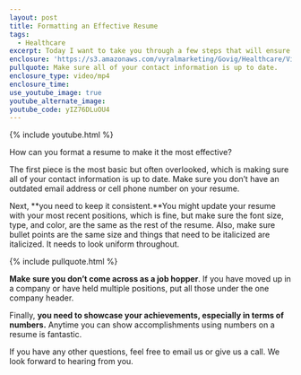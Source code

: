 ```yaml
---
layout: post
title: Formatting an Effective Resume
tags:
  - Healthcare
excerpt: Today I want to take you through a few steps that will ensure your resume is the most effective.
enclosure: 'https://s3.amazonaws.com/vyralmarketing/Govig/Healthcare/Videos/2017/4+Ways+to+Spruce+Up+Your+Resume.mp4'
pullquote: Make sure all of your contact information is up to date.
enclosure_type: video/mp4
enclosure_time:
use_youtube_image: true
youtube_alternate_image:
youtube_code: yIZ76DLuOU4
---
```



{% include youtube.html %}

How can you format a resume to make it the most effective?

The first piece is the most basic but often overlooked, which is making sure all of your contact information is up to date. Make sure you don’t have an outdated email address or cell phone number on your resume.

Next, **you need to keep it consistent.**You might update your resume with your most recent positions, which is fine, but make sure the font size, type, and color, are the same as the rest of the resume. Also, make sure bullet points are the same size and things that need to be italicized are italicized. It needs to look uniform throughout.

{% include pullquote.html %}

**Make** **sure you don’t come across as a job hopper**. If you have moved up in a company or have held multiple positions, put all those under the one company header.

Finally, **you need to showcase your achievements, especially in terms of numbers.** Anytime you can show accomplishments using numbers on a resume is fantastic.

If you have any other questions, feel free to email us or give us a call. We look forward to hearing from you.
<br>

